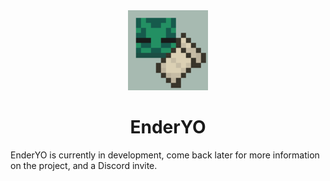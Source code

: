 <div align="center">

<img alt="EnderYO Icon" src="https://github.com/EnderYO/.github/raw/main/profile/UntitledToght.png" width="128">

# EnderYO
</div>
EnderYO is currently in development, come back later for more information on the project, and a Discord invite.
